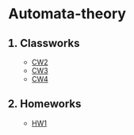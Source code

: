 
<h1>Automata-theory</h1>
<ol>
<h2><li > Classworks</li></h2>
   <ul>
<li> <a href="https://maya-karahbala.github.io/Automata-theory/Classworks/Cw2.html">CW2</a></li>

 <li> <a href="https://maya-karahbala.github.io/Automata-theory/Classworks/Cw3.html">CW3</a></li>
 
 <li> <a href="https://maya-karahbala.github.io/Automata-theory/Classworks/Cw4.html">CW4</a></li>
      
  </ul>     
  <h2><li > Homeworks </li></h2>
     <ul>
<li> <a href="https://maya-karahbala.github.io/Automata-theory/Homeworks/HW1.html">HW1</a></li>


      
  </ul>     



